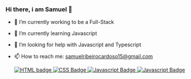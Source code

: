 ### Hi there, i am Samuel 👋

- 🔭 I’m currently working to be a Full-Stack
- 🌱 I’m currently learning Javascript
- 🤔 I’m looking for help with Javascript and Typescript
- 📫 How to reach me: samuelribeirocardoso15@gmail.com

  <div id="skills">
  <a href="HTML">
    <img src="https://img.shields.io/badge/HTML5-E34F26?style=for-the-badge&logo=html5&logoColor=white" alt="HTML badge"/>
  <a href="CSS">
    <img src="https://img.shields.io/badge/CSS3-1572B6?style=for-the-badge&logo=css3&logoColor=white" alt="CSS Badge"/>
  <a href="Javascript">
    <img src="https://img.shields.io/badge/JavaScript-323330?style=for-the-badge&logo=javascript&logoColor=F7DF1E" alt="Javascript Badge"/>
  <a href="Python">
    <img src="https://img.shields.io/badge/Python-FFD43B?style=for-the-badge&logo=python&logoColor=blue" alt="Javascript Badge"/>
</div>

